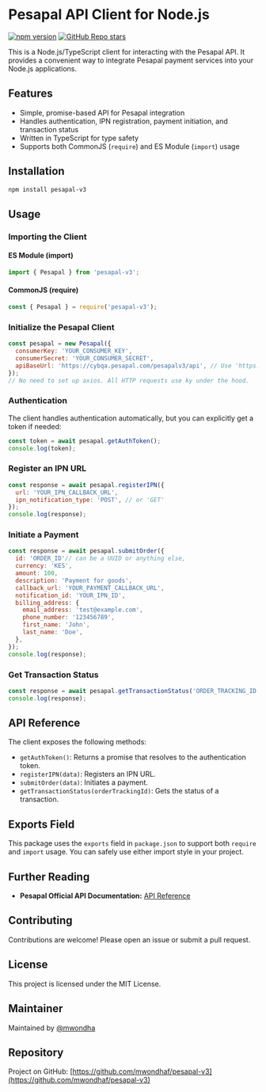 
# Pesapal API Client for Node.js

[![npm version](https://img.shields.io/npm/v/pesapal-v3.svg)](https://www.npmjs.com/package/pesapal-v3)
[![GitHub Repo stars](https://img.shields.io/github/stars/mwondhaf/pesapal-v3?style=social)](https://github.com/mwondhaf/pesapal-v3)


This is a Node.js/TypeScript client for interacting with the Pesapal API. It provides a convenient way to integrate Pesapal payment services into your Node.js applications.


## Features
- Simple, promise-based API for Pesapal integration
- Handles authentication, IPN registration, payment initiation, and transaction status
- Written in TypeScript for type safety
- Supports both CommonJS (`require`) and ES Module (`import`) usage


## Installation

```bash
npm install pesapal-v3
```

## Usage

### Importing the Client

#### ES Module (import)
```js
import { Pesapal } from 'pesapal-v3';
```

#### CommonJS (require)
```js
const { Pesapal } = require('pesapal-v3');
```

### Initialize the Pesapal Client

```js
const pesapal = new Pesapal({
  consumerKey: 'YOUR_CONSUMER_KEY',
  consumerSecret: 'YOUR_CONSUMER_SECRET',
  apiBaseUrl: 'https://cybqa.pesapal.com/pesapalv3/api', // Use 'https://pay.pesapal.com/v3/api' for production
});
// No need to set up axios. All HTTP requests use ky under the hood.
```

### Authentication

The client handles authentication automatically, but you can explicitly get a token if needed:

```js
const token = await pesapal.getAuthToken();
console.log(token);
```

### Register an IPN URL

```js
const response = await pesapal.registerIPN({
  url: 'YOUR_IPN_CALLBACK_URL',
  ipn_notification_type: 'POST', // or 'GET'
});
console.log(response);
```

### Initiate a Payment

```js
const response = await pesapal.submitOrder({
  id: 'ORDER_ID'// can be a UUID or anything else,
  currency: 'KES',
  amount: 100,
  description: 'Payment for goods',
  callback_url: 'YOUR_PAYMENT_CALLBACK_URL',
  notification_id: 'YOUR_IPN_ID',
  billing_address: {
    email_address: 'test@example.com',
    phone_number: '123456789',
    first_name: 'John',
    last_name: 'Doe',
  },
});
console.log(response);
```

### Get Transaction Status

```js
const response = await pesapal.getTransactionStatus('ORDER_TRACKING_ID');
console.log(response);
```

## API Reference

The client exposes the following methods:

- `getAuthToken()`: Returns a promise that resolves to the authentication token.
- `registerIPN(data)`: Registers an IPN URL.
- `submitOrder(data)`: Initiates a payment.
- `getTransactionStatus(orderTrackingId)`: Gets the status of a transaction.

## Exports Field

This package uses the `exports` field in `package.json` to support both `require` and `import` usage. You can safely use either import style in your project.

## Further Reading

- **Pesapal Official API Documentation:** [API Reference](https://developer.pesapal.com/how-to-integrate/e-commerce/api-30-json/api-reference)

## Contributing

Contributions are welcome! Please open an issue or submit a pull request.

## License

This project is licensed under the MIT License.

## Maintainer

Maintained by [@mwondha](https://github.com/mwondhaf)

## Repository

Project on GitHub: [https://github.com/mwondhaf/pesapal-v3](https://github.com/mwondhaf/pesapal-v3)
